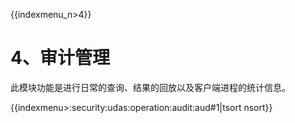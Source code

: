 {{indexmenu_n>4}}

# 4、审计管理

此模块功能是进行日常的查询、结果的回放以及客户端进程的统计信息。

{{indexmenu>:security:udas:operation:audit:aud#1|tsort nsort}}

